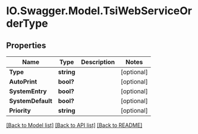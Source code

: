 # IO.Swagger.Model.TsiWebServiceOrderType
## Properties

Name | Type | Description | Notes
------------ | ------------- | ------------- | -------------
**Type** | **string** |  | [optional] 
**AutoPrint** | **bool?** |  | [optional] 
**SystemEntry** | **bool?** |  | [optional] 
**SystemDefault** | **bool?** |  | [optional] 
**Priority** | **string** |  | [optional] 

[[Back to Model list]](../README.md#documentation-for-models) [[Back to API list]](../README.md#documentation-for-api-endpoints) [[Back to README]](../README.md)

